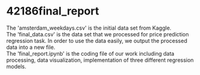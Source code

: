 # 42186final_report
The 'amsterdam_weekdays.csv' is the initial data set from Kaggle.   
The 'final_data.csv' is the data set that we processed for price prediction regression task. In order to use the data easily, we output the processed data into a new file.   
The 'final_report.ipynb' is the coding file of our work including data processing, data visualization, implementation of three different regression models.
